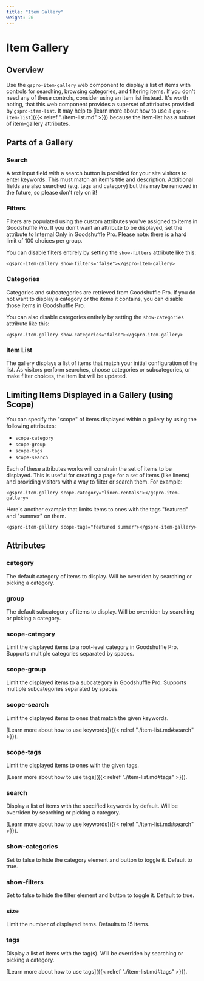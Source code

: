 ```yaml
---
title: "Item Gallery"
weight: 20
---
```


# Item Gallery

## Overview

Use the `gspro-item-gallery` web component to display a list of items with controls for searching, browsing categories, and filtering items. If you don't need any of these controls, consider using an item list instead. It's worth noting, that this web component provides a superset of attributes provided by `gspro-item-list`. It may help to [learn more about how to use a `gspro-item-list`]({{< relref "./item-list.md" >}}) because the item-list has a subset of item-gallery attributes.

## Parts of a Gallery

### Search

A text input field with a search button is provided for your site visitors to enter keywords. This must match an item's title and description. Additional fields are also searched (e.g. tags and category) but this may be removed in the future, so please don't rely on it!

### Filters

Filters are populated using the custom attributes you've assigned to items in Goodshuffle Pro. If you don't want an attribute to be displayed, set the attribute to Internal Only in Goodshuffle Pro. Please note: there is a hard limit of 100 choices per group.

You can disable filters entirely by setting the `show-filters` attribute like this:

```
<gspro-item-gallery show-filters="false"></gspro-item-gallery>
```

### Categories

Categories and subcategories are retrieved from Goodshuffle Pro. If you do not want to display a category or the items it contains, you can disable those items in Goodshuffle Pro.

You can also disable categories entirely by setting the `show-categories` attribute like this:

```
<gspro-item-gallery show-categories="false"></gspro-item-gallery>
```

### Item List

The gallery displays a list of items that match your initial configuration of the list. As visitors perform searches, choose categories or subcategories, or make filter choices, the item list will be updated.

## Limiting Items Displayed in a Gallery (using Scope)

You can specify the "scope" of items displayed within a gallery by using the following attributes:

- `scope-category`
- `scope-group`
- `scope-tags`
- `scope-search`

Each of these attributes works will constrain the set of items to be displayed. This is useful for creating a page for a set of items (like linens) and providing visitors with a way to filter or search them. For example:

```
<gspro-item-gallery scope-category="linen-rentals"></gspro-item-gallery>
```

Here's another example that limits items to ones with the tags "featured" and "summer" on them.

```
<gspro-item-gallery scope-tags="featured summer"></gspro-item-gallery>
```

## Attributes

### category

The default category of items to display. Will be overriden by searching or picking a category.

### group

The default subcategory of items to display. Will be overriden by searching or picking a category.

### scope-category

Limit the displayed items to a root-level category in Goodshuffle Pro. Supports multiple categories separated by spaces.

### scope-group

Limit the displayed items to a subcategory in Goodshuffle Pro. Supports multiple subcategories separated by spaces.

### scope-search

Limit the displayed items to ones that match the given keywords.

[Learn more about how to use keywords]({{< relref "./item-list.md#search" >}}).

### scope-tags

Limit the displayed items to ones with the given tags.

[Learn more about how to use tags]({{< relref "./item-list.md#tags" >}}).

### search

Display a list of items with the specified keywords by default. Will be overriden by searching or picking a category.

[Learn more about how to use keywords]({{< relref "./item-list.md#search" >}}).

### show-categories

Set to false to hide the category element and button to toggle it. Default to true.

### show-filters

Set to false to hide the filter element and button to toggle it. Default to true.

### size

Limit the number of displayed items. Defaults to 15 items.

### tags

Display a list of items with the tag(s). Will be overriden by searching or picking a category.

[Learn more about how to use tags]({{< relref "./item-list.md#tags" >}}).
